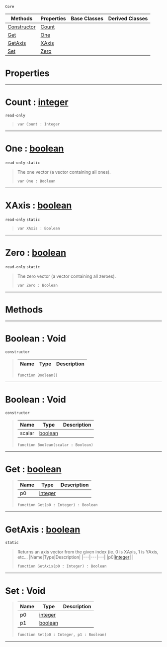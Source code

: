 `Core`

|Methods|Properties|Base Classes|Derived Classes|
|---|---|---|---|
|[ Constructor](https://github.com/ZilchEngine/ZilchDocs/blob/master/code_reference/nada_base_types/boolean.markdown#boolean-void)|[ Count](https://github.com/ZilchEngine/ZilchDocs/blob/master/code_reference/nada_base_types/boolean.markdown#count-zero-engine-docume)| | |
|[ Get](https://github.com/ZilchEngine/ZilchDocs/blob/master/code_reference/nada_base_types/boolean.markdown#get-zero-engine-document)|[ One](https://github.com/ZilchEngine/ZilchDocs/blob/master/code_reference/nada_base_types/boolean.markdown#one-zero-engine-document)| | |
|[ GetAxis](https://github.com/ZilchEngine/ZilchDocs/blob/master/code_reference/nada_base_types/boolean.markdown#getaxis-zero-engine-docu)|[ XAxis](https://github.com/ZilchEngine/ZilchDocs/blob/master/code_reference/nada_base_types/boolean.markdown#xaxis-zero-engine-docume)| | |
|[ Set](https://github.com/ZilchEngine/ZilchDocs/blob/master/code_reference/nada_base_types/boolean.markdown#set-void)|[ Zero](https://github.com/ZilchEngine/ZilchDocs/blob/master/code_reference/nada_base_types/boolean.markdown#zero-zero-engine-documen)| | |


 #  Properties


---  
 #  Count : [integer](https://github.com/ZilchEngine/ZilchDocs/blob/master/code_reference/nada_base_types/integer.markdown)

 `read-only`

> 
> ``` lang=cpp, name=Nada
> var Count : Integer


---  
 #  One : [boolean](https://github.com/ZilchEngine/ZilchDocs/blob/master/code_reference/nada_base_types/boolean.markdown)

 `read-only` `static`

> The one vector (a vector containing all ones).
> ``` lang=cpp, name=Nada
> var One : Boolean


---  
 #  XAxis : [boolean](https://github.com/ZilchEngine/ZilchDocs/blob/master/code_reference/nada_base_types/boolean.markdown)

 `read-only` `static`

> 
> ``` lang=cpp, name=Nada
> var XAxis : Boolean


---  
 #  Zero : [boolean](https://github.com/ZilchEngine/ZilchDocs/blob/master/code_reference/nada_base_types/boolean.markdown)

 `read-only` `static`

> The zero vector (a vector containing all zeroes).
> ``` lang=cpp, name=Nada
> var Zero : Boolean


---  
 #  Methods


---  
 #  Boolean : Void

 `constructor`

> 
> |Name|Type|Description|
> |---|---|---|
> ``` lang=cpp, name=Nada
> function Boolean()
> ``` 


---  
 #  Boolean : Void

 `constructor`

> 
> |Name|Type|Description|
> |---|---|---|
> |scalar|[boolean](https://github.com/ZilchEngine/ZilchDocs/blob/master/code_reference/nada_base_types/boolean.markdown)| |
> ``` lang=cpp, name=Nada
> function Boolean(scalar : Boolean)
> ``` 


---  
 #  Get : [boolean](https://github.com/ZilchEngine/ZilchDocs/blob/master/code_reference/nada_base_types/boolean.markdown)

> 
> |Name|Type|Description|
> |---|---|---|
> |p0|[integer](https://github.com/ZilchEngine/ZilchDocs/blob/master/code_reference/nada_base_types/integer.markdown)| |
> ``` lang=cpp, name=Nada
> function Get(p0 : Integer) : Boolean
> ``` 


---  
 #  GetAxis : [boolean](https://github.com/ZilchEngine/ZilchDocs/blob/master/code_reference/nada_base_types/boolean.markdown)

 `static`

> Returns an axis vector from the given index (ie. 0 is XAxis, 1 is YAxis, etc...
> |Name|Type|Description|
> |---|---|---|
> |p0|[integer](https://github.com/ZilchEngine/ZilchDocs/blob/master/code_reference/nada_base_types/integer.markdown)| |
> ``` lang=cpp, name=Nada
> function GetAxis(p0 : Integer) : Boolean
> ``` 


---  
 #  Set : Void

> 
> |Name|Type|Description|
> |---|---|---|
> |p0|[integer](https://github.com/ZilchEngine/ZilchDocs/blob/master/code_reference/nada_base_types/integer.markdown)| |
> |p1|[boolean](https://github.com/ZilchEngine/ZilchDocs/blob/master/code_reference/nada_base_types/boolean.markdown)| |
> ``` lang=cpp, name=Nada
> function Set(p0 : Integer, p1 : Boolean)
> ``` 


---  
 

 